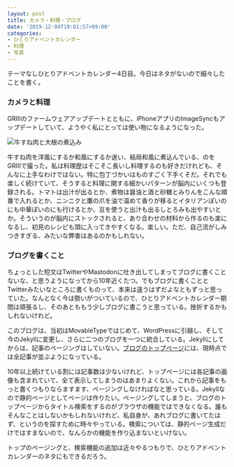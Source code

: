```yaml
---
layout: post
title: カメラ・料理・ブログ
date: '2019-12-04T19:01:57+09:00'
categories:
- ひとりアドベントカレンダー
- 料理
- 写真
---
```


テーマなしひとりアドベントカレンダー4日目。今日はネタがないので細々したことを書く。

### カメラと料理

GRⅢのファームウェアアップデートとともに、iPhoneアプリのImageSyncもアップデートしていて、ようやく私にとっては使い物になるようになった。

![牛すね肉と大根の煮込み](/blog/images/sune-daikon.jpg)

牛すね肉を洋風にするか和風にするか迷い、結局和風に煮込んでいる、のをGRⅢで撮った。私は料理歴はそこそこ長いし料理するのも好きだけれども、そんなに上手なわけではない。特に包丁づかいはものすごく下手くそだ。それでも楽しく続けていて、そうすると料理に関する細かいパターンが脳内にいくつも登録される。トマトは出汁が出るとか、煮物は醤油と酒と砂糖とみりんをこんな順番で入れるとか、ニンニクと鷹の爪を油で温めて香りが移るとイタリアンぽいのにも中華ぽいのにも行けるとか、豆を使うと出汁も出るしとろみも出やすいとか。そういうのが脳内にストックされると、あり合わせの材料から作るのも楽になるし、初見のレシピも頭に入ってきやすくなる。楽しい。ただ、自己流がしみつきすぎる、みたいな弊害はあるのかもしれない。

### ブログを書くこと

ちょっとした短文はTwitterやMastodonに吐き出してしまってブログに書くことないな、と思うようになってから10年近くたつ。でもブログに書くこととTwitterみたいなところに書くものって、本来は違うはずだよなともずっと思っていた。なんとなく今は勢いがついているので、ひとりアドベントカレンダー期間は頑張るし、そのあとももう少しブログに書こうと思っている。挫折するかもしれないけれど。

このブログは、当初はMovableTypeではじめて、WordPressに引越し、そして今のJekyllに変更し、さらに二つのブログを一つに統合している。Jekyllにしてからは、記事のページングはしていない。[ブログのトップページ](/blog)には、現時点では全記事が並ぶようになっている。

10年以上続けている割には記事数は少ないけれど、トップページには各記事の画像も含まれていて、全て表示してしまうのはあまりよくない。これから記事をもっと書くつもりならますます、ページングしなければなと思っている。Jekyllなので静的ページとしてページは作りたい。ページングしてしまうと、ブログのトップページからタイトル検索をするのがブラウザの機能ではできなくなる。誰もそんなことはしないかもしれないけれど、私自身が、あれブログに書いてたはず、というのを探すために時々やっている。検索については、静的ページ生成だけではすまないので、なんらかの機能を作り込まないといけない。

トップのページングと、検索機能の追加は近々やるつもりで、ひとりアドベントカレンダーのネタにもできるだろう。


